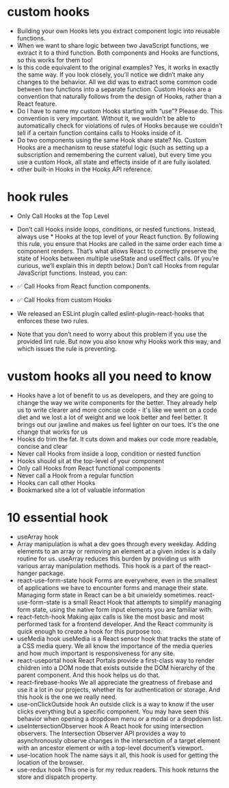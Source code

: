 # custom hooks  
* Building your own Hooks lets you extract component logic into reusable functions.
* When we want to share logic between two JavaScript functions, we extract it to a third function. Both components and Hooks are functions, so this works for them too!
* Is this code equivalent to the original examples? Yes, it works in exactly the same way. If you look closely, you’ll notice we didn’t make any changes to the behavior. All we did was to extract some common code between two functions into a separate function. Custom Hooks are a convention that naturally follows from the design of Hooks, rather than a React feature.
* Do I have to name my custom Hooks starting with “use”? Please do. This convention is very important. Without it, we wouldn’t be able to automatically check for violations of rules of Hooks because we couldn’t tell if a certain function contains calls to Hooks inside of it.
* Do two components using the same Hook share state? No. Custom Hooks are a mechanism to reuse stateful logic (such as setting up a subscription and remembering the current value), but every time you use a custom Hook, all state and effects inside of it are fully isolated.
*  other built-in Hooks in the Hooks API reference.

# hook rules
* Only Call Hooks at the Top Level
* Don’t call Hooks inside loops, conditions, or nested functions. Instead, always use * Hooks at the top level of your React function. By following this rule, you ensure that Hooks are called in the same order each time a component renders. That’s what allows React to correctly preserve the state of Hooks between multiple useState and useEffect calls. (If you’re curious, we’ll explain this in depth below.)
Don’t call Hooks from regular JavaScript functions. Instead, you can:

* ✅ Call Hooks from React function components.
* ✅ Call Hooks from custom Hooks
* We released an ESLint plugin called eslint-plugin-react-hooks that enforces these two rules.
* Note that you don’t need to worry about this problem if you use the provided lint rule. But now you also know why Hooks work this way, and which issues the rule is preventing.

# vustom hooks all you need to know
* Hooks have a lot of benefit to us as developers, and they are going to change the way we write components for the better. They already help us to write clearer and more concise code - it's like we went on a code diet and we lost a lot of weight and we look better and feel better. It brings out our jawline and makes us feel lighter on our toes. It's the one change that works for us
* Hooks do trim the fat. It cuts down and makes our code more readable, concise and clear
* Never call Hooks from inside a loop, condition or nested function
* Hooks should sit at the top-level of your component
* Only call Hooks from React functional components
* Never call a Hook from a regular function
* Hooks can call other Hooks
* Bookmarked site a lot of valuable information

# 10 essential hook
* useArray hook
* Array manipulation is what a dev goes through every weekday. Adding elements to an array or removing an element at a given index is a daily routine for us. useArray reduces this burden by providing us with various array manipulation methods. This hook is a part of the react-hanger package.
* react-use-form-state hook
Forms are everywhere, even in the smallest of applications we have to encounter forms and manage their state. Managing form state in React can be a bit unwieldy sometimes.
react-use-form-state is a small React Hook that attempts to simplify managing form state, using the native form input elements you are familiar with.
* react-fetch-hook
Making ajax calls is like the most basic and most performed task for a frontend developer. And the React community is quick enough to create a hook for this purpose too.
* useMedia hook
useMedia is a React sensor hook that tracks the state of a CSS media query. We all know the importance of the media queries and how much important is responsiveness for any site.
* react-useportal hook
React Portals provide a first-class way to render children into a DOM node that exists outside the DOM hierarchy of the parent component. And this hook helps us do that.
* react-firebase-hooks
We all appreciate the greatness of firebase and use it a lot in our projects, whether its for authentication or storage. And this hook is the one we really need.
* use-onClickOutside hook
An outside click is a way to know if the user clicks everything but a specific component. You may have seen this behavior when opening a dropdown menu or a modal or a dropdown list.
* useIntersectionObserver hook
A React hook for using intersection observers.
The Intersection Observer API provides a way to asynchronously observe changes in the intersection of a target element with an ancestor element or with a top-level document’s viewport.
* use-location hook
The name says it all, this hook is used for getting the location of the browser.
* use-redux hook
This one is for my redux readers. This hook returns the store and dispatch property.
